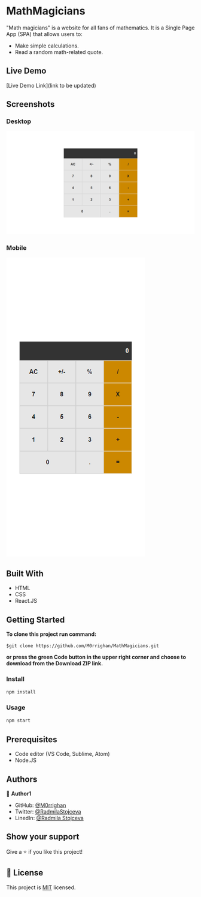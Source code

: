 # MathMagicians

"Math magicians" is a website for all fans of mathematics. It is a Single Page App (SPA) that allows users to:

- Make simple calculations.
- Read a random math-related quote.

## Live Demo

[Live Demo Link](link to be updated)

## Screenshots

### Desktop

![screenshot](./MathMagicians-d.png)

### Mobile

![screenshot](./MathMagicians-m.png)

## Built With

- HTML
- CSS
- React.JS

## Getting Started

**To clone this project run command:**

```
$git clone https://github.com/M0rrighan/MathMagicians.git
```

**or press the green Code button in the upper right corner and choose to download from the Download ZIP link.**

### Install

```cmd
npm install
```

### Usage

```cmd
npm start
```

## Prerequisites

- Code editor (VS Code, Sublime, Atom)
- Node.JS

## Authors

👤 **Author1**

- GitHub: [@M0rrighan](https://github.com/M0rrighan)
- Twitter: [@RadmilaStojceva](https://twitter.com/RadmilaStojceva)
- LinedIn: [@Radmila Stojceva](https://www.linkedin.com/in/radmila-stojceva-71a838212)

## Show your support

Give a ⭐️ if you like this project!

## 📝 License

This project is [MIT](./MIT.md) licensed.
